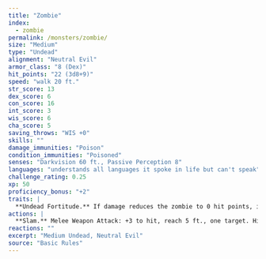 ```yaml
---
title: "Zombie"
index:
  - zombie
permalink: /monsters/zombie/
size: "Medium"
type: "Undead"
alignment: "Neutral Evil"
armor_class: "8 (Dex)"
hit_points: "22 (3d8+9)"
speed: "walk 20 ft."
str_score: 13
dex_score: 6
con_score: 16
int_score: 3
wis_score: 6
cha_score: 5
saving_throws: "WIS +0"
skills: ""
damage_immunities: "Poison"
condition_immunities: "Poisoned"
senses: "Darkvision 60 ft., Passive Perception 8"
languages: "understands all languages it spoke in life but can't speak"
challenge_rating: 0.25
xp: 50
proficiency_bonus: "+2"
traits: |
  **Undead Fortitude.** If damage reduces the zombie to 0 hit points, it must make a Constitution saving throw with a DC of 5+the damage taken, unless the damage is radiant or from a critical hit. On a success, the zombie drops to 1 hit point instead.
actions: |
  **Slam.** Melee Weapon Attack: +3 to hit, reach 5 ft., one target. Hit: 4 (1d6 + 1) bludgeoning damage.
reactions: ""
excerpt: "Medium Undead, Neutral Evil"
source: "Basic Rules"
---
```

